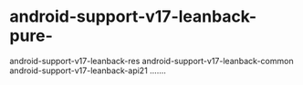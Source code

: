 # android-support-v17-leanback-pure-
android-support-v17-leanback-res android-support-v17-leanback-common  android-support-v17-leanback-api21  .......
